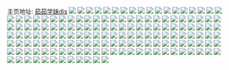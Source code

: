 主页地址: [茹茹学妹dis](https://weibo.com/u/2098871842) 
![](https://wx4.sinaimg.cn/mw2000/7d1a3e22ly1h9pirvqeq7j20qo0xdgyq.jpg) 
![](https://wx4.sinaimg.cn/mw2000/7d1a3e22ly1h9pirwmgutj20qo0y5th6.jpg) 
![](https://wx4.sinaimg.cn/mw2000/7d1a3e22ly1h9pirxmslsj20qo0xyk2k.jpg) 
![](https://wx4.sinaimg.cn/mw2000/7d1a3e22ly1h9piryo4qfj20qo0y37g7.jpg) 
![](https://wx4.sinaimg.cn/mw2000/7d1a3e22ly1h9pirzvo4nj20qo0xtano.jpg) 
![](https://wx4.sinaimg.cn/mw2000/7d1a3e22ly1h9pis0qk84j20qo0x9k5s.jpg) 
![](https://wx4.sinaimg.cn/mw2000/7d1a3e22ly1h9pbzsob5gj20qo0zkdlb.jpg) 
![](https://wx4.sinaimg.cn/mw2000/7d1a3e22ly1h9pbzt8zhzj20qo0zidlk.jpg) 
![](https://wx4.sinaimg.cn/mw2000/7d1a3e22ly1h9pbztxscjj20qo0zkdly.jpg) 
![](https://wx4.sinaimg.cn/mw2000/7d1a3e22ly1h9pbzuoe6qj20qo0zkq9d.jpg) 
![](https://wx4.sinaimg.cn/mw2000/7d1a3e22ly1h9pbwkgkd8j20qo0zkjuv.jpg) 
![](https://wx4.sinaimg.cn/mw2000/7d1a3e22ly1h9pbwkueb4j20qo0zk780.jpg) 
![](https://wx4.sinaimg.cn/mw2000/7d1a3e22ly1h9pbwlaup1j20qo0zktbu.jpg) 
![](https://wx4.sinaimg.cn/mw2000/7d1a3e22ly1h9pbwlrqbcj20qo0zk77f.jpg) 
![](https://wx4.sinaimg.cn/mw2000/7d1a3e22ly1h9of57uatuj20qo15tjz8.jpg) 
![](https://wx4.sinaimg.cn/mw2000/7d1a3e22ly1h9of58afhqj20qo13hjzj.jpg) 
![](https://wx4.sinaimg.cn/mw2000/7d1a3e22ly1h9of58qzhij20qo0y47c5.jpg) 
![](https://wx4.sinaimg.cn/mw2000/7d1a3e22ly1h9of59684cj20qo16kqbg.jpg) 
![](https://wx4.sinaimg.cn/mw2000/7d1a3e22ly1h9of59luntj20qo0zvtdo.jpg) 
![](https://wx4.sinaimg.cn/mw2000/7d1a3e22gy1h9of33ugkbj20qo11zwp0.jpg) 
![](https://wx4.sinaimg.cn/mw2000/7d1a3e22gy1h9of34aa6oj20qo0zjais.jpg) 
![](https://wx4.sinaimg.cn/mw2000/7d1a3e22gy1h9of34qexej20qo0y2wmx.jpg) 
![](https://wx4.sinaimg.cn/mw2000/7d1a3e22gy1h9of35ckfgj20qo0zw46k.jpg) 
![](https://wx4.sinaimg.cn/mw2000/7d1a3e22gy1h9of36rf18j20qo0x97cl.jpg) 
![](https://wx4.sinaimg.cn/mw2000/7d1a3e22gy1h9of375nzej20qo0y9jzl.jpg) 
![](https://wx4.sinaimg.cn/mw2000/7d1a3e22ly1h9oczq9qbkj20qo0ybqa9.jpg) 
![](https://wx4.sinaimg.cn/mw2000/7d1a3e22ly1h9oczr3og9j20qo0x2wl4.jpg) 
![](https://wx4.sinaimg.cn/mw2000/7d1a3e22ly1h9oczrjmywj20qo0xutfc.jpg) 
![](https://wx4.sinaimg.cn/mw2000/7d1a3e22ly1h9oczrz53mj20qo0w47fh.jpg) 
![](https://wx4.sinaimg.cn/mw2000/7d1a3e22ly1h9oczse0qsj20qo0yngtx.jpg) 
![](https://wx4.sinaimg.cn/mw2000/7d1a3e22ly1h9oczstf6cj20qo0uvn7g.jpg) 
![](https://wx4.sinaimg.cn/mw2000/7d1a3e22ly1h9oczt7d5bj20qo0x7gu0.jpg) 
![](https://wx4.sinaimg.cn/mw2000/7d1a3e22ly1h9ocxner1uj20qo0vyjxl.jpg) 
![](https://wx4.sinaimg.cn/mw2000/7d1a3e22ly1h9ocxo7mclj20qo0wtago.jpg) 
![](https://wx4.sinaimg.cn/mw2000/7d1a3e22ly1h9ocxojvaxj20qo0w8n2j.jpg) 
![](https://wx4.sinaimg.cn/mw2000/7d1a3e22ly1h9ocxozcf5j20qn0wr79i.jpg) 
![](https://wx4.sinaimg.cn/mw2000/7d1a3e22ly1h9ocxpcwrlj20qo0wq0xp.jpg) 
![](https://wx4.sinaimg.cn/mw2000/7d1a3e22ly1h9o8wjv854j20qo0zkq9f.jpg) 
![](https://wx4.sinaimg.cn/mw2000/7d1a3e22ly1h9o8wk9b69j20qo0zk47i.jpg) 
![](https://wx4.sinaimg.cn/mw2000/7d1a3e22ly1h9o8wkn7vpj20qo0zkgtl.jpg) 
![](https://wx4.sinaimg.cn/mw2000/7d1a3e22ly1h9o8wl0rb8j20qo0zk114.jpg) 
![](https://wx4.sinaimg.cn/mw2000/7d1a3e22ly1h9o8wlr0q2j20qo0zkk0d.jpg) 
![](https://wx4.sinaimg.cn/mw2000/7d1a3e22ly1h9o8wm40yjj20o70w943w.jpg) 
![](https://wx4.sinaimg.cn/mw2000/7d1a3e22gy1h9o8um471aj20qo0v97b4.jpg) 
![](https://wx4.sinaimg.cn/mw2000/7d1a3e22gy1h9o8umhzn9j20qo0vf79r.jpg) 
![](https://wx4.sinaimg.cn/mw2000/7d1a3e22gy1h9o8umypwbj20qo0v37ao.jpg) 
![](https://wx4.sinaimg.cn/mw2000/7d1a3e22ly1h9o35qonv1j20qo0zkaen.jpg) 
![](https://wx4.sinaimg.cn/mw2000/7d1a3e22ly1h9o35qyh0vj20qo0zkdjn.jpg) 
![](https://wx4.sinaimg.cn/mw2000/7d1a3e22ly1h9o35r9m2uj20qo0zkadl.jpg) 
![](https://wx4.sinaimg.cn/mw2000/7d1a3e22ly1h9o35rjdlkj20qo0zkq6s.jpg) 
![](https://wx4.sinaimg.cn/mw2000/7d1a3e22ly1h9mx1bav0kj20qo0zkjv6.jpg) 
![](https://wx4.sinaimg.cn/mw2000/7d1a3e22ly1h9mx1bqfpyj20qo0zkq6g.jpg) 
![](https://wx4.sinaimg.cn/mw2000/7d1a3e22ly1h9mx1c4ilmj20qo0zkdjo.jpg) 
![](https://wx4.sinaimg.cn/mw2000/7d1a3e22ly1h9mx1ck35bj20qo0zkae3.jpg) 
![](https://wx4.sinaimg.cn/mw2000/7d1a3e22ly1h9mx1cwlv4j20qo0zkdje.jpg) 
![](https://wx4.sinaimg.cn/mw2000/7d1a3e22ly1h9mx1ddxc3j20qo0zkq6d.jpg) 
![](https://wx4.sinaimg.cn/mw2000/7d1a3e22ly1h9mwwcjxd6j20qo0y9jzl.jpg) 
![](https://wx4.sinaimg.cn/mw2000/7d1a3e22ly1h9mwwczyscj20qo0x97cl.jpg) 
![](https://wx4.sinaimg.cn/mw2000/7d1a3e22ly1h9mwwdeyjwj20qo0zw46k.jpg) 
![](https://wx4.sinaimg.cn/mw2000/7d1a3e22ly1h9mwwdvituj20qo0y2wmx.jpg) 
![](https://wx4.sinaimg.cn/mw2000/7d1a3e22ly1h9mwwea7f4j20qo0zjais.jpg) 
![](https://wx4.sinaimg.cn/mw2000/7d1a3e22ly1h9mwwepwezj20qo11zwp0.jpg) 
![](https://wx4.sinaimg.cn/mw2000/7d1a3e22ly1h9m32b6kmfj20qo0xzjye.jpg) 
![](https://wx4.sinaimg.cn/mw2000/7d1a3e22ly1h9m32bk38yj20qo0xs45u.jpg) 
![](https://wx4.sinaimg.cn/mw2000/7d1a3e22ly1h9m32bxyzmj20qo0xuah6.jpg) 
![](https://wx4.sinaimg.cn/mw2000/7d1a3e22ly1h9m32cw2x9j20qo0xrah3.jpg) 
![](https://wx4.sinaimg.cn/mw2000/7d1a3e22ly1h9m01ew214j20qo0xvn7q.jpg) 
![](https://wx4.sinaimg.cn/mw2000/7d1a3e22ly1h9m01fdwi8j20qo0xmgxi.jpg) 
![](https://wx4.sinaimg.cn/mw2000/7d1a3e22ly1h9m01fw920j20qo0x64d1.jpg) 
![](https://wx4.sinaimg.cn/mw2000/7d1a3e22ly1h9m01gqaaqj20qo0xi49x.jpg) 
![](https://wx4.sinaimg.cn/mw2000/7d1a3e22ly1h9m01hgyucj20qo0xatix.jpg) 
![](https://wx4.sinaimg.cn/mw2000/7d1a3e22ly1h9m01hvkh4j20qo0xmk20.jpg) 
![](https://wx4.sinaimg.cn/mw2000/7d1a3e22ly1h9m01ii9soj20qo0xqgw6.jpg) 
![](https://wx4.sinaimg.cn/mw2000/7d1a3e22gy1h9lzxlwibxj20qo0xvwjk.jpg) 
![](https://wx4.sinaimg.cn/mw2000/7d1a3e22gy1h9lzxm9a9rj20qo0x9grr.jpg) 
![](https://wx4.sinaimg.cn/mw2000/7d1a3e22gy1h9lzxmpp1aj20qo0xg0yq.jpg) 
![](https://wx4.sinaimg.cn/mw2000/7d1a3e22gy1h9lzxn3mkej20qo0xr0z5.jpg) 
![](https://wx4.sinaimg.cn/mw2000/7d1a3e22gy1h9lsgyko72j20j60plwi8.jpg) 
![](https://wx4.sinaimg.cn/mw2000/7d1a3e22gy1h9lsgzcll9j20j60pfjv9.jpg) 
![](https://wx4.sinaimg.cn/mw2000/7d1a3e22gy1h9lsgzpn83j20j60pkn0o.jpg) 
![](https://wx4.sinaimg.cn/mw2000/7d1a3e22gy1h9lsh0f7qvj20j60pktc6.jpg) 
![](https://wx4.sinaimg.cn/mw2000/7d1a3e22gy1h9lsh0u4d5j20j60eemyk.jpg) 
![](https://wx4.sinaimg.cn/mw2000/7d1a3e22gy1h9lsh174ojj20j60pkn1t.jpg) 
![](https://wx4.sinaimg.cn/mw2000/7d1a3e22ly1h9lsk72n71j20qo0xrgv3.jpg) 
![](https://wx4.sinaimg.cn/mw2000/7d1a3e22ly1h9lsk8ykudj20qo0xggul.jpg) 
![](https://wx4.sinaimg.cn/mw2000/7d1a3e22ly1h9lsk9ikznj20qo0xs7dm.jpg) 
![](https://wx4.sinaimg.cn/mw2000/7d1a3e22ly1h9lsk9wafvj20qo0xdjz4.jpg) 
![](https://wx4.sinaimg.cn/mw2000/7d1a3e22ly1h9lskag20qj20qo0xun6s.jpg) 
![](https://wx4.sinaimg.cn/mw2000/7d1a3e22ly1h9lskauh2rj20qo0xq131.jpg) 
![](https://wx4.sinaimg.cn/mw2000/7d1a3e22ly1h9lskb8juzj20qo0xpdoi.jpg) 
![](https://wx4.sinaimg.cn/mw2000/7d1a3e22ly1h9l08jx3dkj20qo1beq9u.jpg) 
![](https://wx4.sinaimg.cn/mw2000/7d1a3e22ly1h9l08kfwflj20qo1be45d.jpg) 
![](https://wx4.sinaimg.cn/mw2000/7d1a3e22ly1h9l08l0jbaj20qo1begty.jpg) 
![](https://wx4.sinaimg.cn/mw2000/7d1a3e22ly1h9l08lhx8mj20qo1beq9r.jpg) 
![](https://wx4.sinaimg.cn/mw2000/7d1a3e22ly1h9kym4m7jsj20u011o0zs.jpg) 
![](https://wx4.sinaimg.cn/mw2000/7d1a3e22ly1h9kym51furj20u011fwns.jpg) 
![](https://wx4.sinaimg.cn/mw2000/7d1a3e22ly1h9kym5luytj20u010vgul.jpg) 
![](https://wx4.sinaimg.cn/mw2000/7d1a3e22ly1h9kym65jjoj20u0116dpc.jpg) 
![](https://wx4.sinaimg.cn/mw2000/7d1a3e22ly1h9kym8l48mj20u011adp7.jpg) 
![](https://wx4.sinaimg.cn/mw2000/7d1a3e22ly1h9kym9jprej20u010ujzs.jpg) 
![](https://wx4.sinaimg.cn/mw2000/7d1a3e22ly1h9kwcz6xc6j20qo0zkgpo.jpg) 
![](https://wx4.sinaimg.cn/mw2000/7d1a3e22ly1h9kwczrfa1j20qo0zmte2.jpg) 
![](https://wx4.sinaimg.cn/mw2000/7d1a3e22ly1h9kwd06z4gj20qo0zk0vn.jpg) 
![](https://wx4.sinaimg.cn/mw2000/7d1a3e22ly1h9kwd0rrbkj20qo0zkdk8.jpg) 
![](https://wx4.sinaimg.cn/mw2000/7d1a3e22ly1h9kwd1ad50j20qo0zkdjo.jpg) 
![](https://wx4.sinaimg.cn/mw2000/7d1a3e22ly1h9kwd1ywp0j20qo0zktcn.jpg) 
![](https://wx4.sinaimg.cn/mw2000/7d1a3e22ly1h9klgg5ncaj20qo0y4q60.jpg) 
![](https://wx4.sinaimg.cn/mw2000/7d1a3e22ly1h9klggiqtlj20qo0xy76n.jpg) 
![](https://wx4.sinaimg.cn/mw2000/7d1a3e22ly1h9klgh1otaj20qo0xmwib.jpg) 
![](https://wx4.sinaimg.cn/mw2000/7d1a3e22ly1h9klghj8raj20qo0xv77f.jpg) 
![](https://wx4.sinaimg.cn/mw2000/7d1a3e22ly1h9klghwouoj20qo0xq41w.jpg) 
![](https://wx4.sinaimg.cn/mw2000/7d1a3e22ly1h9klejtdo5j20u011gk19.jpg) 
![](https://wx4.sinaimg.cn/mw2000/7d1a3e22ly1h9klekcdelj20u011g7ec.jpg) 
![](https://wx4.sinaimg.cn/mw2000/7d1a3e22gy1h9jqba47fpj20qo0xetg4.jpg) 
![](https://wx4.sinaimg.cn/mw2000/7d1a3e22gy1h9jqbal1v8j20qo0xfgt3.jpg) 
![](https://wx4.sinaimg.cn/mw2000/7d1a3e22gy1h9jqbb30epj20qo0xztft.jpg) 
![](https://wx4.sinaimg.cn/mw2000/7d1a3e22gy1h9jqbbsubbj20qo0xudlr.jpg) 
![](https://wx4.sinaimg.cn/mw2000/7d1a3e22gy1h9jqbc99j8j20qo0xrwkv.jpg) 
![](https://wx4.sinaimg.cn/mw2000/7d1a3e22ly1h9jn7j2c39j20u011ldjt.jpg) 
![](https://wx4.sinaimg.cn/mw2000/7d1a3e22ly1h9jn7jh4hoj20u012dwim.jpg) 
![](https://wx4.sinaimg.cn/mw2000/7d1a3e22ly1h9jn7k0c15j20u013njw2.jpg) 
![](https://wx4.sinaimg.cn/mw2000/7d1a3e22ly1h9jn7kc71yj20u013n42l.jpg) 
![](https://wx4.sinaimg.cn/mw2000/7d1a3e22ly1h9jn7ktnrfj20u00y0q6m.jpg) 
![](https://wx4.sinaimg.cn/mw2000/7d1a3e22ly1h9jn7l8wijj20u013rgpa.jpg) 
![](https://wx4.sinaimg.cn/mw2000/7d1a3e22ly1h9jn7lojn3j20u0140q5y.jpg) 
![](https://wx4.sinaimg.cn/mw2000/7d1a3e22ly1h9jhpapl49j20qo0zvjtr.jpg) 
![](https://wx4.sinaimg.cn/mw2000/7d1a3e22ly1h9jhpb3if6j20qo15t788.jpg) 
![](https://wx4.sinaimg.cn/mw2000/7d1a3e22ly1h9jhpbhs0xj20qo16kaee.jpg) 
![](https://wx4.sinaimg.cn/mw2000/7d1a3e22ly1h9jhpbvg9mj20qo0y4tco.jpg) 
![](https://wx4.sinaimg.cn/mw2000/7d1a3e22ly1h9jhpc7bygj20qo13htcf.jpg) 
![](https://wx4.sinaimg.cn/mw2000/7d1a3e22ly1h9jhoj1hmjj20qo0w4afc.jpg) 
![](https://wx4.sinaimg.cn/mw2000/7d1a3e22ly1h9jhojdwrej20qo0vqdjz.jpg) 
![](https://wx4.sinaimg.cn/mw2000/7d1a3e22ly1h9jhojpn3dj20qo0w40x7.jpg) 
![](https://wx4.sinaimg.cn/mw2000/7d1a3e22ly1h9jhojzilyj20qo0w1ae3.jpg) 
![](https://wx4.sinaimg.cn/mw2000/7d1a3e22ly1h9jhokbb89j20qo0vy427.jpg) 
![](https://wx4.sinaimg.cn/mw2000/7d1a3e22ly1h9jhokocb8j20qo0vlq7s.jpg) 
![](https://wx4.sinaimg.cn/mw2000/7d1a3e22ly1h9imcev61mj20u017bgsj.jpg) 
![](https://wx4.sinaimg.cn/mw2000/7d1a3e22ly1h9imcfcyehj20u013ygqm.jpg) 
![](https://wx4.sinaimg.cn/mw2000/7d1a3e22ly1h9imcftcubj20u012b44k.jpg) 
![](https://wx4.sinaimg.cn/mw2000/7d1a3e22ly1h9imcg6mfxj20u017ddky.jpg) 
![](https://wx4.sinaimg.cn/mw2000/7d1a3e22ly1h9imcgjm8ej20u0127te2.jpg) 
![](https://wx4.sinaimg.cn/mw2000/7d1a3e22ly1h9imcgwpv4j20u0127jvo.jpg) 
![](https://wx4.sinaimg.cn/mw2000/7d1a3e22ly1h9ilq72wf1j20qo0q5q6w.jpg) 
![](https://wx4.sinaimg.cn/mw2000/7d1a3e22ly1h9ilq8xx82j20qo0wugqz.jpg) 
![](https://wx4.sinaimg.cn/mw2000/7d1a3e22ly1h9ilq9pl9qj20qo0xh77w.jpg) 
![](https://wx4.sinaimg.cn/mw2000/7d1a3e22ly1h9ilqbf1kxj20qo0xo430.jpg) 
![](https://wx4.sinaimg.cn/mw2000/7d1a3e22ly1h9ilqdmf3zj20qo19jn32.jpg) 
![](https://wx4.sinaimg.cn/mw2000/7d1a3e22ly1h9ilqei57xj20qo0tsjw7.jpg) 
![](https://wx4.sinaimg.cn/mw2000/7d1a3e22ly1h9ilpavayhj20qo0yb785.jpg) 
![](https://wx4.sinaimg.cn/mw2000/7d1a3e22ly1h9ilpbn018j20qo0x277p.jpg) 
![](https://wx4.sinaimg.cn/mw2000/7d1a3e22ly1h9ilpc5e3sj20qo0xudj9.jpg) 
![](https://wx4.sinaimg.cn/mw2000/7d1a3e22ly1h9ilpckmuij20qo0w444g.jpg) 
![](https://wx4.sinaimg.cn/mw2000/7d1a3e22ly1h9ilpdf0twj20qo0yn42t.jpg) 
![](https://wx4.sinaimg.cn/mw2000/7d1a3e22ly1h9ilpe5eq9j20qo0uvte8.jpg) 
![](https://wx4.sinaimg.cn/mw2000/7d1a3e22ly1h9ilpemmcbj20qo0x7tcy.jpg) 
